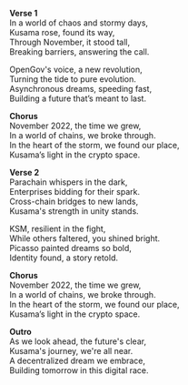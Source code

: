 **Verse 1**  
In a world of chaos and stormy days,  
Kusama rose, found its way,  
Through November, it stood tall,  
Breaking barriers, answering the call.  
  
OpenGov's voice, a new revolution,  
Turning the tide to pure evolution.  
Asynchronous dreams, speeding fast,  
Building a future that’s meant to last.

**Chorus**  
November 2022, the time we grew,  
In a world of chains, we broke through.  
In the heart of the storm, we found our place,  
Kusama’s light in the crypto space.

**Verse 2**  
Parachain whispers in the dark,  
Enterprises bidding for their spark.  
Cross-chain bridges to new lands,  
Kusama's strength in unity stands.  
  
KSM, resilient in the fight,  
While others faltered, you shined bright.  
Picasso painted dreams so bold,  
Identity found, a story retold.

**Chorus**  
November 2022, the time we grew,  
In a world of chains, we broke through.  
In the heart of the storm, we found our place,  
Kusama’s light in the crypto space.  

**Outro**  
As we look ahead, the future's clear,  
Kusama's journey, we're all near.  
A decentralized dream we embrace,  
Building tomorrow in this digital race.  